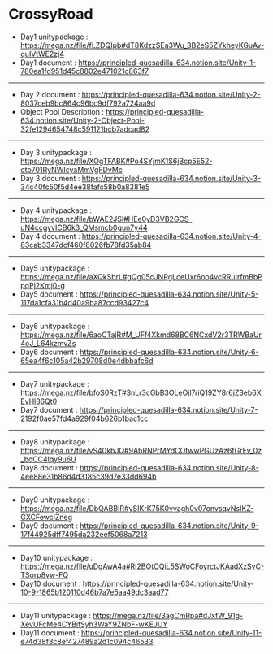# CrossyRoad

* Day1 unitypackage : https://mega.nz/file/fLZDQIpb#dT8KdzzSEa3Wu_3B2eS5ZYkheyKGuAv-quIVtWE2zj4
* Day1 document : https://principled-quesadilla-634.notion.site/Unity-1-780ea1fd951d45c8802e471021c863f7
----------------------------------------------------------------------------------------------------------------------
* Day 2 document : https://principled-quesadilla-634.notion.site/Unity-2-8037ceb9bc864c96bc9df792a724aa9d 
* Object Pool Description : https://principled-quesadilla-634.notion.site/Unity-2-Object-Pool-32fe1294654748c591121bcb7adcad82
----------------------------------------------------------------------------------------------------------------------
* Day 3 unitypackage : https://mega.nz/file/XOgTFABK#Po4SYjmK1S6jBcp5E52-oto701RyNWIcyaMmVgFDvMc
* Day 3 document : https://principled-quesadilla-634.notion.site/Unity-3-34c40fc50f5d4ee38fafc58b0a8381e5
----------------------------------------------------------------------------------------------------------------------
* Day 4 unitypackage : https://mega.nz/file/bWAE2JSI#HEe0yD3VB2GCS-uN4ccgyvICB6k3_QMsmcb0gun7y44
* Day 4 document : https://principled-quesadilla-634.notion.site/Unity-4-83cab3347dcf460f8026fb78fd35ab84
----------------------------------------------------------------------------------------------------------------------
* Day5 unitypackage : https://mega.nz/file/aXQkSbrL#gQg05cJNPgLceUxr6oo4vcRRuIrfmBbPpqPj2Kmj0-g
* Day5 document : https://principled-quesadilla-634.notion.site/Unity-5-117da1cfa31b4d40a9ba87ccd93427c4
----------------------------------------------------------------------------------------------------------------------
* Day6 unitypackage : https://mega.nz/file/6aoCTajR#M_UFf4Xkmd68BC6NCxdV2r3TRWBaUr4oJ_L64kzmvZs
* Day6 document : https://principled-quesadilla-634.notion.site/Unity-6-65ea4f6c105a42b29708d0e4dbbafc6d
----------------------------------------------------------------------------------------------------------------------
* Day7 unitypackage : https://mega.nz/file/bfoS0RzT#3nLr3cGbB3OLeOjl7riQ19ZY8r6jZ3eb6XEvHl86Qt0
* Day7 document : https://principled-quesadilla-634.notion.site/Unity-7-2192f0ae57fd4a929f04b626b1bac1cc
----------------------------------------------------------------------------------------------------------------------
* Day8 unitypackage : https://mega.nz/file/vS40kbJQ#9AbRNPrMYdCOtwwPGUzAz6fGrEv_0z_boCC4lqy9u6U
* Day8 document : https://principled-quesadilla-634.notion.site/Unity-8-4ee88e31b86d4d3185c39d7e33dd694b
----------------------------------------------------------------------------------------------------------------------
* Day9 unitypackage : https://mega.nz/file/DbQABBIR#ySIKrK75K0vyagh0v07onvsqvNsIKZ-GXCFewclZneg
* Day9 document : https://principled-quesadilla-634.notion.site/Unity-9-17f44925dff7495da232eef5068a7213
----------------------------------------------------------------------------------------------------------------------
* Day10 unitypackage : https://mega.nz/file/uDgAwA4a#RI2BOtOQiL5SWoCFoyrctJKAadXzSvC-TSorp8vw-FQ
* Day10 document : https://principled-quesadilla-634.notion.site/Unity-10-9-1865b120110d46b7a7e5aa49dc3aad77
----------------------------------------------------------------------------------------------------------------------
* Day11 unitypackage : https://mega.nz/file/3agCmRpa#dJxfW_91g-XevUFcMe4CYBitSyh3WaY9ZNbF-wKEJUY
* Day11 document : https://principled-quesadilla-634.notion.site/Unity-11-e74d38f8c8ef427489a2d1c094c46533